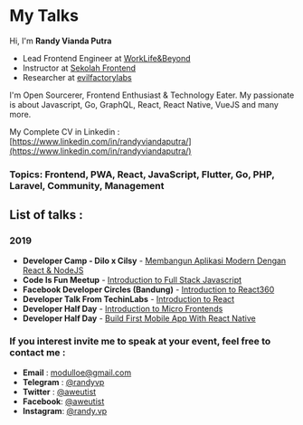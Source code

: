 # My Talks
Hi, I'm **Randy Vianda Putra**

+ Lead Frontend Engineer at [WorkLife&Beyond](https://www.wlb.co.id/)
+ Instructor at [Sekolah Frontend](https://sekolahfrontend.com/)
+ Researcher at [evilfactorylabs](https://evilfactorylabs.org/) 

I'm Open Sourcerer, Frontend Enthusiast & Technology Eater. My passionate is about Javascript, Go, GraphQL, React, React Native, VueJS and many more.

My Complete CV in Linkedin : [https://www.linkedin.com/in/randyviandaputra/](https://www.linkedin.com/in/randyviandaputra/)

### **Topics**: Frontend, PWA, React, JavaScript, Flutter, Go, PHP, Laravel, Community, Management

## List of talks :

### 2019
+ **Developer Camp - Dilo x Cilsy** - [Membangun Aplikasi Modern Dengan React & NodeJS](http://dilo.id/Event/Detail/548)
+ **Code Is Fun Meetup** - [Introduction to Full Stack Javascript](https://drive.google.com/file/d/11fzwbXNZKvww3GGOvRnv3ZJh_9g1STvR/view?usp=sharing)
+ **Facebook Developer Circles (Bandung)** - [Introduction to React360](https://speakerdeck.com/randyviandaputra/intro-to-react-360)
+ **Developer Talk From TechinLabs** - [Introduction to React](https://speakerdeck.com/randyviandaputra/introduction-to-react)
+ **Developer Half Day** - [Introduction to Micro Frontends](https://speakerdeck.com/randyviandaputra/micro-frontend)
+ **Developer Half Day** - [Build First Mobile App With React Native](https://speakerdeck.com/randyviandaputra/react-native-training)

### If you interest invite me to speak at your event, feel free to contact me : 

+ **Email** : [modulloe@gmail.com](mailto:modulloe@gmail.com)
+ **Telegram** : [@randyvp](https://t.me/randyvp)
+ **Twitter** : [@aweutist](https://twitter.com/aweutist)
+ **Facebook**: [@aweutist](https://www.facebook.com/aweutist)
+ **Instagram**: [@randy.vp](https://www.instagram.com/randy.vp/)